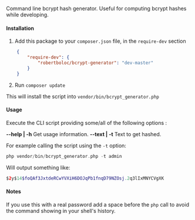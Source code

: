 Command line bcrypt hash generator. Useful for computing bcrypt hashes while
developing.

#### Installation

1. Add this package to your `composer.json` file, in the `require-dev` section
```json
    {
        "require-dev": {
            "robertboloc/bcrypt-generator": "dev-master"
        }
    }
```

2. Run `composer update`

This will install the script into `vendor/bin/bcrypt_generator.php`

#### Usage

Execute the CLI script providing some/all of the following options :

**--help | -h** Get usage information.
**--text | -t** Text to get hashed.

For example calling the script using the `-t` option:
```php
php vendor/bin/bcrypt_generator.php -t admin
```

Will output something like:
```php
$2y$14$foQAf3JxtdeRCwYVXiH6DOJqPb1fnqD79NZOsj.2q3lIxMNYCVgXK
```

#### Notes

If you use this with a real password add a space before the `php` call to avoid
the command showing in your shell's history.